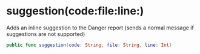 # suggestion(code:file:line:)

Adds an inline suggestion to the Danger report (sends a normal message if suggestions are not supported)

``` swift
public func suggestion(code: String, file: String, line: Int)
```
